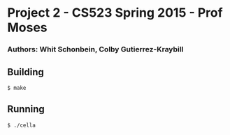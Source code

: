 
# Project 2 - CS523 Spring 2015 - Prof Moses

### Authors: Whit Schonbein, Colby Gutierrez-Kraybill

## Building

    $ make

## Running

    $ ./cella

